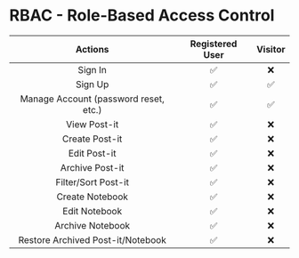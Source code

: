 # RBAC - Role-Based Access Control

| Actions                                      | Registered User | Visitor |
|:--------------------------------------------:|:---------------:|:-------:|
| Sign In                                      | ✅              | ❌      |
| Sign Up                                      | ✅              | ✅      |
| Manage Account (password reset, etc.)        | ✅              | ✅      |
| View Post-it                                 | ✅              | ❌      |
| Create Post-it                               | ✅              | ❌      |
| Edit Post-it                                 | ✅              | ❌      |
| Archive Post-it                              | ✅              | ❌      |
| Filter/Sort Post-it                          | ✅              | ❌      |
| Create Notebook                              | ✅              | ❌      |
| Edit Notebook                                | ✅              | ❌      |
| Archive Notebook                             | ✅              | ❌      |
| Restore Archived Post-it/Notebook            | ✅              | ❌      |
